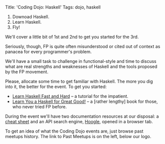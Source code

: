 Title: 'Coding Dojo: Haskell'
Tags: dojo, haskell

1. Downoad Haskell.
2. Learn Haskell.
3. Fly!

We'll cover a little bit of 1st and 2nd to get you started for the 3rd.

Seriously, though, FP is quite often misunderstood or cited out of context as panacea for every programmer's problem.

We'll have a small task to challenge in functional-style and time to discuss what are real strengths and weaknesses of Haskell and the tools proposed by the FP movement.

Please, allocate some time to get familiar with Haskell. The more you dig into it, the better for the event. To get you started:

* [Learn Haskell Fast and Hard][fast-hard] – a tutorial for the impatient.
* [Learn You a Haskell for Great Good!][lyah] – a \[rather lengthy\] book for those, who never tried FP before.

During the event we'll have two documentation resources at our disposal: a [cheat sheet][cheat-sheet] and an API search engine, [Hoogle][hoogle], opened in a browser tab.

To get an idea of what the Coding Dojo events are, just browse past meetups history. The link to Past Meetups is on the left, below our logo.

[fast-hard]: http://yannesposito.com/Scratch/en/blog/Haskell-the-Hard-Way/
[lyah]: http://learnyouahaskell.com/
[cheat-sheet]: http://cheatsheet.codeslower.com/CheatSheet.pdf
[hoogle]: http://www.haskell.org/hoogle/
